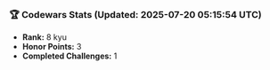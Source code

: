 ### 🏆 Codewars Stats (Updated: 2025-07-20 05:15:54 UTC)

- **Rank:** 8 kyu
- **Honor Points:** 3
- **Completed Challenges:** 1
